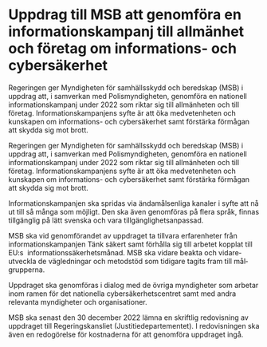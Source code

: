 # Uppdrag till MSB att genomföra en informationskampanj till allmänhet och företag om informations- och cybersäkerhet

Regeringen ger Myndig­heten för sam­hälls­skydd och beredskap (MSB) i uppdrag att, i sam­verkan med Polis­myndigheten, genom­föra en nationell informa­tions­kampanj under 2022 som riktar sig till allmän­heten och till företag. Informa­tions­kampanjens syfte är att öka medveten­heten och kunskapen om informations- och cyber­säkerhet samt förstärka förmågan att skydda sig mot brott.

Regeringen ger Myndig­heten för sam­hälls­skydd och beredskap (MSB) i uppdrag att, i sam­verkan med Polis­myndigheten, genom­föra en nationell informa­tions­kampanj under 2022 som riktar sig till allmän­heten och till företag. Informa­tions­kampanjens syfte är att öka medveten­heten och kunskapen om informations- och cyber­säkerhet samt förstärka förmågan att skydda sig mot brott.

Informa­tions­kampanjen ska spridas via ända­måls­enliga kanaler i syfte att nå ut till så många som möjligt. Den ska även genom­föras på flera språk, finnas till­gänglig på lätt svenska och vara tillgänglig­hets­anpassad.

MSB ska vid genom­förandet av upp­draget ta tillvara erfaren­heter från informa­tions­kampanjen Tänk säkert samt förhålla sig till arbetet kopplat till EU:s  informa­tions­säkerhets­månad. MSB ska vidare beakta och vidare­utveckla de väg­ledningar och metod­stöd som tidigare tagits fram till mål­grupperna.

Uppdraget ska genom­föras i dialog med de övriga myndig­heter som arbetar inom ramen för det nationella cyber­säkerhets­centret samt med andra relevanta myndig­heter och organisa­tioner.

MSB ska senast den 30 december 2022 lämna en skriftlig redo­visning av uppdraget till Regerings­kansliet (Justitie­departe­mentet). I redo­visningen ska även en redo­görelse för kostna­derna för att genom­föra uppdraget ingå.
